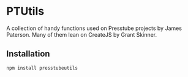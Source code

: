 # PTUtils

A collection of handy functions used on Presstube projects by James Paterson. Many of them lean on CreateJS by Grant Skinner.

## Installation

```bash
npm install presstubeutils
```
